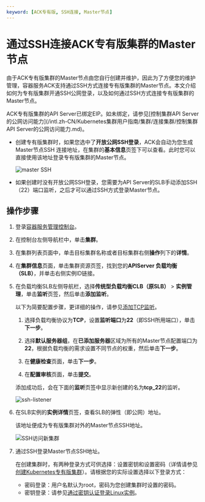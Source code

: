 ```yaml
---
keyword: [ACK专有版, SSH连接, Master节点]
---
```


# 通过SSH连接ACK专有版集群的Master节点

由于ACK专有版集群的Master节点由您自行创建并维护，因此为了方便您的维护管理，容器服务ACK支持通过SSH方式连接专有版集群的Master节点。本文介绍如何为专有版集群开通SSH公网登录，以及如何通过SSH方式连接专有版集群的Master节点。

ACK专有版集群的API Server已绑定EIP。如未绑定，请参见[控制集群API Server的公网访问能力](/intl.zh-CN/Kubernetes集群用户指南/集群/连接集群/控制集群API Server的公网访问能力.md)。

-   创建专有版集群时，如果您选中了**开放公网SSH登录**，ACK会自动为您生成Master节点SSH 连接地址，在集群的**基本信息**页签下可以查看。此时您可以直接使用该地址登录专有版集群的Master节点。

    ![master SSH](https://help-static-aliyun-doc.aliyuncs.com/assets/img/zh-CN/8525328261/p302024.png)

-   如果创建时没有开放公网SSH登录，您需要为API Server的SLB手动添加SSH（22）端口监听，之后才可以通过SSH方式登录Master节点。

## 操作步骤

1.  登录[容器服务管理控制台](https://cs.console.aliyun.com)。

2.  在控制台左侧导航栏中，单击**集群**。

3.  在集群列表页面中，单击目标集群名称或者目标集群右侧**操作**列下的**详情**。

4.  在**集群信息**页面，单击集群资源页签，找到您的**APIServer 负载均衡（SLB）**，并单击右侧实例ID链接。

5.  在负载均衡SLB左侧导航栏，选择**传统型负载均衡CLB（原SLB）** \> **实例管理**，单击**监听**页签，然后单击**添加监听**。

    以下为简要配置步骤，更详细的操作，请参见[添加TCP监听](/intl.zh-CN/传统型负载均衡CLB/CLB用户指南/监听/添加TCP监听.md)。

    1.  选择负载均衡协议为**TCP**，设置**监听端口**为**22**（即SSH所用端口），单击**下一步**。

    2.  选择**默认服务器组**，在**已添加服务器**区域为所有的Master节点配置端口为**22**，根据负载均衡的需求设置不同节点的权重，然后单击**下一步**。

    3.  在**健康检查**页面，单击**下一步**。

    4.  在**配置审核**页面，单击**提交**。

    添加成功后，会在下面的**监听**页签中显示新创建的名为**tcp\_22**的监听。

    ![ssh-listener](https://help-static-aliyun-doc.aliyuncs.com/assets/img/zh-CN/1339328261/p302066.png)

6.  在SLB实例的**实例详情**页签，查看SLB的弹性（即公网）地址。

    该地址便成为专有版集群对外的Master节点SSH地址。

    ![SSH访问新集群](https://help-static-aliyun-doc.aliyuncs.com/assets/img/zh-CN/1339328261/p9054.png)

7.  通过SSH登录Master节点SSH地址。

    在创建集群时，有两种登录方式可供选择：设置密钥和设置密码（详情请参见[创建Kubernetes专有版集群](/intl.zh-CN/Kubernetes集群用户指南/集群/创建集群/创建Kubernetes专有版集群.md)）。请根据您的实际设置选择以下登录方式：

    -   密码登录：用户名默认为root，密码为您创建集群时设置的密码。
    -   密钥登录：请参见[通过密钥认证登录Linux实例](/intl.zh-CN/实例/连接实例/使用第三方客户端工具连接实例/使用SSH密钥对连接Linux实例.md)。

